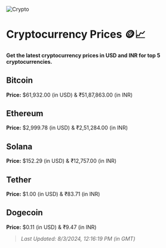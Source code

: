 
![Crypto](https://www.techguide.com.au/wp-content/uploads/2020/11/crypto3.jpeg)

# Cryptocurrency Prices 🪙📈

#### Get the latest cryptocurrency prices in USD and INR for top 5 cryptocurrencies.

## Bitcoin

**Price:** $61,932.00 (in USD) & ₹51,87,863.00 (in INR)

## Ethereum

**Price:** $2,999.78 (in USD) & ₹2,51,284.00 (in INR)

## Solana

**Price:** $152.29 (in USD) & ₹12,757.00 (in INR)

## Tether

**Price:** $1.00 (in USD) & ₹83.71 (in INR)

## Dogecoin

**Price:** $0.11 (in USD) & ₹9.47 (in INR)

> _Last Updated: 8/3/2024, 12:16:19 PM (in GMT)_
